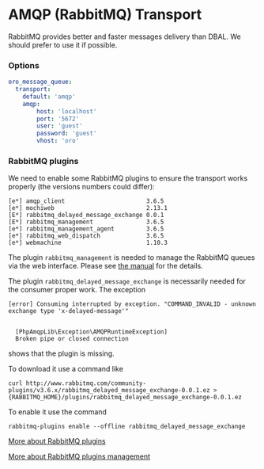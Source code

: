 # AMQP (RabbitMQ) Transport

RabbitMQ provides better and faster messages delivery than DBAL. We should prefer to use it if possible.

### Options

```yaml
oro_message_queue:
  transport:
    default: 'amqp'
    amqp:
        host: 'localhost' 
        port: '5672' 
        user: 'guest' 
        password: 'guest' 
        vhost: 'oro' 
```

### RabbitMQ plugins

We need to enable some RabbitMQ plugins to ensure the transport works properly (the versions numbers could differ):

```
[e*] amqp_client                       3.6.5 
[e*] mochiweb                          2.13.1 
[E*] rabbitmq_delayed_message_exchange 0.0.1
[E*] rabbitmq_management               3.6.5
[e*] rabbitmq_management_agent         3.6.5
[e*] rabbitmq_web_dispatch             3.6.5
[e*] webmachine                        1.10.3
```

The plugin `rabbitmq_management` is needed to manage the RabbitMQ queues via the web interface. Please see 
[the manual](https://www.rabbitmq.com/management.html) for the details.

The plugin `rabbitmq_delayed_message_exchange` is necessarily needed for the consumer proper work. The exception

```
[error] Consuming interrupted by exception. "COMMAND_INVALID - unknown exchange type 'x-delayed-message'"

                                               
  [PhpAmqpLib\Exception\AMQPRuntimeException]  
  Broken pipe or closed connection   
```
  
shows that the plugin is missing. 
  
To download it use a command like

```
curl http://www.rabbitmq.com/community-plugins/v3.6.x/rabbitmq_delayed_message_exchange-0.0.1.ez > {RABBITMQ_HOME}/plugins/rabbitmq_delayed_message_exchange-0.0.1.ez
```
  
To enable it use the command
  
```
rabbitmq-plugins enable --offline rabbitmq_delayed_message_exchange
```


[More about RabbitMQ plugins](https://www.rabbitmq.com/community-plugins.html)

[More about RabbitMQ plugins management](https://www.rabbitmq.com/plugins.html)
  

